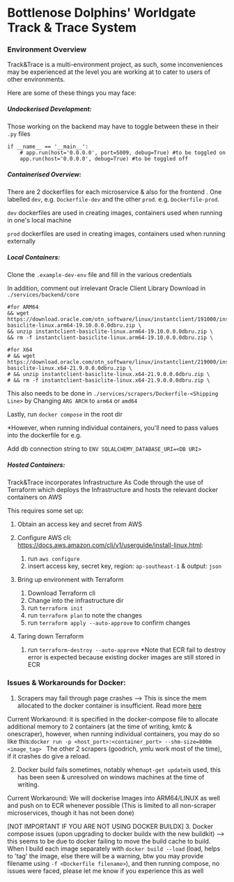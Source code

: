 # Bottlenose Dolphins' Worldgate Track & Trace System

### Environment Overview

Track&Trace is a multi-environment project, as such, some inconveniences may be experienced at the level you are working at to cater to users of other environments. 

Here are some of these things you may face:

##### Undockerised Development:

Those working on the backend may have to toggle between these in their ```.py``` files

```
if __name__ == '__main__':
    # app.run(host='0.0.0.0', port=5009, debug=True) #to be toggled on
    app.run(host='0.0.0.0', debug=True) #to be toggled off
```

##### Containerised Overview:

There are 2 dockerfiles for each microservice & also for the frontend . 
One labelled ```dev```, e.g. ```Dockerfile-dev``` and the other ```prod```. e.g. ```Dockerfile-prod```.

```dev``` dockerfiles are used in creating images, containers used when running in one's local machine

```prod``` dockerfiles are used in creating images, containers used when running externally

##### Local Containers:

Clone the ```.example-dev-env``` file and fill in the various credentials

In addition, comment out irrelevant Oracle Client Library Download in ```./services/backend/core```

```
#for ARM64
&& wget https://download.oracle.com/otn_software/linux/instantclient/191000/instantclient-basiclite-linux.arm64-19.10.0.0.0dbru.zip \
&& unzip instantclient-basiclite-linux.arm64-19.10.0.0.0dbru.zip \
&& rm -f instantclient-basiclite-linux.arm64-19.10.0.0.0dbru.zip \

#for X64
# && wget https://download.oracle.com/otn_software/linux/instantclient/219000/instantclient-basiclite-linux.x64-21.9.0.0.0dbru.zip \
# && unzip instantclient-basiclite-linux.x64-21.9.0.0.0dbru.zip \
# && rm -f instantclient-basiclite-linux.x64-21.9.0.0.0dbru.zip \

```

This also needs to be done in ```./services/scrapers/Dockerfile-<Shipping Line>``` by Changing ```ARG ARCH``` to ```arm64``` or ```amd64```

Lastly, run ```docker compose``` in the root dir



*However, when running individual containers, you'll need to pass values into the dockerfile for e.g.

Add db connection string to ```ENV SQLALCHEMY_DATABASE_URI=<DB URI>```


##### Hosted Containers:

Track&Trace incorporates Infrastructure As Code through the use of Terraform which deploys the Infrastructure and hosts the relevant docker containers on AWS


This requires some set up:

1. Obtain an access key and secret from AWS 

2. Configure AWS cli: https://docs.aws.amazon.com/cli/v1/userguide/install-linux.html: 

      1. run ```aws configure```
      2. insert access key, secret key, region: ```ap-southeast-1``` & output: ```json```

3. Bring up environment with Terraform 

      1. Download Terraform cli
      2. Change into the infrastructure dir
      3. run ```terraform init```
      4. run ```terraform plan``` to note the changes
      5. run ```terraform apply --auto-approve``` to confirm changes

4. Taring down Terraform 

      1. run ```terraform-destroy --auto-approve```
      *Note that ECR fail to destroy error is expected because existing docker images are still stored in ECR


### Issues & Workarounds for Docker:

1. Scrapers may fail through page crashes --> This is since the mem allocated to the docker container is insufficient. Read more [here](https://www.roelpeters.be/solve-selenium-error-session-deleted-because-of-page-crash/) 

Current Workaround: it is specified in the docker-compose file to allocate additional memory to 2 containers (at the time of writing, kmtc & onescraper), however, when running individual containers, you may do so like this:```docker run -p <host_port>:<container_port> --shm-size=800m <image_tag> ```
The other 2 scrapers (goodrich, ymlu work most of the time), if it crashes do give a reload.

2. Docker build fails sometimes, notably when```apt-get update```is used, this has been seen & unresolved on windows machines at the time of writing. 

Current Workaround: We will dockerise Images into  ARM64/LINUX as well and push on to ECR whenever possible (This is limited to all non-scraper microservices, though it has not been done)

[NOT IMPORTANT IF YOU ARE NOT USING DOCKER BUILDX]
3. Docker compose issues (upon upgrading to docker buildx with the new buildkit) --> this seems to be due to docker failing to move the build cache to build. When I build each image separately with ```docker build --load``` (load, helps to 'tag' the image, else there will be a warning, btw you may provide filename using ```-f <Dockerfile filename>```), and then running compose, no issues were faced, please let me know if you experience this as well